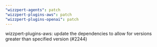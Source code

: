 ```yaml
---
"wizzpert-agents": patch
"wizzpert-plugins-aws": patch
"wizzpert-plugins-openai": patch
---
```


wizzpert-plugins-aws: update the dependencies to allow for versions greater than specified version (#2244)
